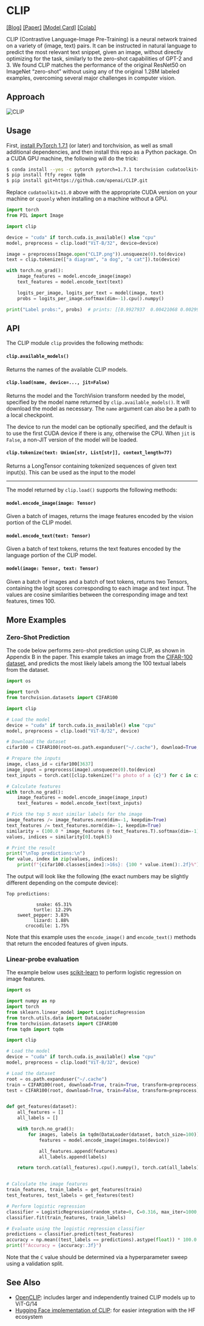 # CLIP

[\[Blog\]](https://openai.com/blog/clip/) [\[Paper\]](https://arxiv.org/abs/2103.00020) [\[Model Card\]](model-card.md) [\[Colab\]](https://colab.research.google.com/github/openai/clip/blob/master/notebooks/Interacting_with_CLIP.ipynb)

CLIP (Contrastive Language-Image Pre-Training) is a neural network trained on a variety of (image, text) pairs. It can be instructed in natural language to predict the most relevant text snippet, given an image, without directly optimizing for the task, similarly to the zero-shot capabilities of GPT-2 and 3. We found CLIP matches the performance of the original ResNet50 on ImageNet “zero-shot” without using any of the original 1.28M labeled examples, overcoming several major challenges in computer vision.

## Approach

![CLIP](CLIP.png)

## Usage

First, [install PyTorch 1.7.1](https://pytorch.org/get-started/locally/) (or later) and torchvision, as well as small additional dependencies, and then install this repo as a Python package. On a CUDA GPU machine, the following will do the trick:

```bash
$ conda install --yes -c pytorch pytorch=1.7.1 torchvision cudatoolkit=11.0
$ pip install ftfy regex tqdm
$ pip install git+https://github.com/openai/CLIP.git
```

Replace `cudatoolkit=11.0` above with the appropriate CUDA version on your machine or `cpuonly` when installing on a machine without a GPU.

```python
import torch
from PIL import Image

import clip

device = "cuda" if torch.cuda.is_available() else "cpu"
model, preprocess = clip.load("ViT-B/32", device=device)

image = preprocess(Image.open("CLIP.png")).unsqueeze(0).to(device)
text = clip.tokenize(["a diagram", "a dog", "a cat"]).to(device)

with torch.no_grad():
    image_features = model.encode_image(image)
    text_features = model.encode_text(text)

    logits_per_image, logits_per_text = model(image, text)
    probs = logits_per_image.softmax(dim=-1).cpu().numpy()

print("Label probs:", probs)  # prints: [[0.9927937  0.00421068 0.00299572]]
```

## API

The CLIP module `clip` provides the following methods:

#### `clip.available_models()`

Returns the names of the available CLIP models.

#### `clip.load(name, device=..., jit=False)`

Returns the model and the TorchVision transform needed by the model, specified by the model name returned by `clip.available_models()`. It will download the model as necessary. The `name` argument can also be a path to a local checkpoint.

The device to run the model can be optionally specified, and the default is to use the first CUDA device if there is any, otherwise the CPU. When `jit` is `False`, a non-JIT version of the model will be loaded.

#### `clip.tokenize(text: Union[str, List[str]], context_length=77)`

Returns a LongTensor containing tokenized sequences of given text input(s). This can be used as the input to the model

---

The model returned by `clip.load()` supports the following methods:

#### `model.encode_image(image: Tensor)`

Given a batch of images, returns the image features encoded by the vision portion of the CLIP model.

#### `model.encode_text(text: Tensor)`

Given a batch of text tokens, returns the text features encoded by the language portion of the CLIP model.

#### `model(image: Tensor, text: Tensor)`

Given a batch of images and a batch of text tokens, returns two Tensors, containing the logit scores corresponding to each image and text input. The values are cosine similarities between the corresponding image and text features, times 100.

## More Examples

### Zero-Shot Prediction

The code below performs zero-shot prediction using CLIP, as shown in Appendix B in the paper. This example takes an image from the [CIFAR-100 dataset](https://www.cs.toronto.edu/~kriz/cifar.html), and predicts the most likely labels among the 100 textual labels from the dataset.

```python
import os

import torch
from torchvision.datasets import CIFAR100

import clip

# Load the model
device = "cuda" if torch.cuda.is_available() else "cpu"
model, preprocess = clip.load("ViT-B/32", device)

# Download the dataset
cifar100 = CIFAR100(root=os.path.expanduser("~/.cache"), download=True, train=False)

# Prepare the inputs
image, class_id = cifar100[3637]
image_input = preprocess(image).unsqueeze(0).to(device)
text_inputs = torch.cat([clip.tokenize(f"a photo of a {c}") for c in cifar100.classes]).to(device)

# Calculate features
with torch.no_grad():
    image_features = model.encode_image(image_input)
    text_features = model.encode_text(text_inputs)

# Pick the top 5 most similar labels for the image
image_features /= image_features.norm(dim=-1, keepdim=True)
text_features /= text_features.norm(dim=-1, keepdim=True)
similarity = (100.0 * image_features @ text_features.T).softmax(dim=-1)
values, indices = similarity[0].topk(5)

# Print the result
print("\nTop predictions:\n")
for value, index in zip(values, indices):
    print(f"{cifar100.classes[index]:>16s}: {100 * value.item():.2f}%")
```

The output will look like the following (the exact numbers may be slightly different depending on the compute device):

```
Top predictions:

           snake: 65.31%
          turtle: 12.29%
    sweet_pepper: 3.83%
          lizard: 1.88%
       crocodile: 1.75%
```

Note that this example uses the `encode_image()` and `encode_text()` methods that return the encoded features of given inputs.

### Linear-probe evaluation

The example below uses [scikit-learn](https://scikit-learn.org/) to perform logistic regression on image features.

```python
import os

import numpy as np
import torch
from sklearn.linear_model import LogisticRegression
from torch.utils.data import DataLoader
from torchvision.datasets import CIFAR100
from tqdm import tqdm

import clip

# Load the model
device = "cuda" if torch.cuda.is_available() else "cpu"
model, preprocess = clip.load("ViT-B/32", device)

# Load the dataset
root = os.path.expanduser("~/.cache")
train = CIFAR100(root, download=True, train=True, transform=preprocess)
test = CIFAR100(root, download=True, train=False, transform=preprocess)


def get_features(dataset):
    all_features = []
    all_labels = []

    with torch.no_grad():
        for images, labels in tqdm(DataLoader(dataset, batch_size=100)):
            features = model.encode_image(images.to(device))

            all_features.append(features)
            all_labels.append(labels)

    return torch.cat(all_features).cpu().numpy(), torch.cat(all_labels).cpu().numpy()


# Calculate the image features
train_features, train_labels = get_features(train)
test_features, test_labels = get_features(test)

# Perform logistic regression
classifier = LogisticRegression(random_state=0, C=0.316, max_iter=1000, verbose=1)
classifier.fit(train_features, train_labels)

# Evaluate using the logistic regression classifier
predictions = classifier.predict(test_features)
accuracy = np.mean((test_labels == predictions).astype(float)) * 100.0
print(f"Accuracy = {accuracy:.3f}")
```

Note that the `C` value should be determined via a hyperparameter sweep using a validation split.

## See Also

- [OpenCLIP](https://github.com/mlfoundations/open_clip): includes larger and independently trained CLIP models up to ViT-G/14
- [Hugging Face implementation of CLIP](https://huggingface.co/docs/transformers/model_doc/clip): for easier integration with the HF ecosystem
